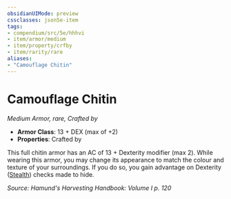 ```yaml
---
obsidianUIMode: preview
cssclasses: json5e-item
tags:
- compendium/src/5e/hhhvi
- item/armor/medium
- item/property/crfby
- item/rarity/rare
aliases: 
- "Camouflage Chitin"
---
```

# Camouflage Chitin
*Medium Armor, rare, Crafted by*  

- **Armor Class**: 13 + DEX (max of +2)
- **Properties**: Crafted by

This full chitin armor has an AC of 13 + Dexterity modifier (max 2). While wearing this armor, you may change its appearance to match the colour and texture of your surroundings. If you do so, you gain advantage on Dexterity ([Stealth](/compendium/rules/skills.md#Stealth)) checks made to hide.

*Source: Hamund's Harvesting Handbook: Volume I p. 120*